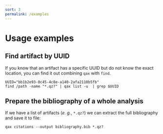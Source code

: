 ```yaml
---
sort: 3
permalink: /examples
---
```

# Usage examples

## Find artifact by UUID

If you know that an artifact has a specific UUID but do not know the exact location, you can
find it out combining `qax` with `find`.  

```
UUID="bb1b2e93-0c45-4c8e-a140-2afa2110b5fb"
find /path -name "*.qz?" | qax list -u  | grep $UUID
```

## Prepare the bibliography of a whole analysis

If we have a list of artifacts (_e. g._, `*.qz?`) we can extract the full bibliography and save it to file:
```
qax citations --output bibliography.bib *.qz?
```
